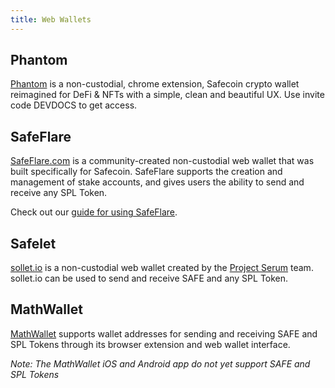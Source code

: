 ```yaml
---
title: Web Wallets
---
```


## Phantom

[Phantom](https://phantom.app/download) is a non-custodial, chrome extension,
Safecoin crypto wallet reimagined for DeFi & NFTs with a simple, clean and
beautiful UX. Use invite code DEVDOCS to get access.

## SafeFlare

[SafeFlare.com](https://solflare.com/) is a community-created non-custodial
web wallet that was built specifically for Safecoin. SafeFlare supports the creation
and management of stake accounts, and gives users the ability to send and receive
any SPL Token.

Check out our [guide for using SafeFlare](solflare.md).

## Safelet

[sollet.io](https://www.sollet.io/) is a non-custodial web wallet created by the
[Project Serum](https://projectserum.com/) team. sollet.io can be used to send
and receive SAFE and any SPL Token.

## MathWallet

[MathWallet](https://mathwallet.org/) supports wallet
addresses for sending and receiving SAFE and SPL Tokens through its
browser extension and web wallet interface.

_Note: The MathWallet iOS and Android app do not yet support SAFE and SPL Tokens_
